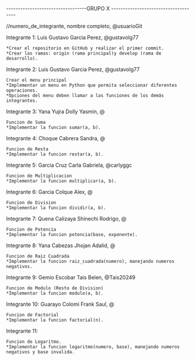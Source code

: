 ﻿----------------------------------GRUPO X -------------------------------------

//numero_de_integrante, nombre completo, @usuarioGit

Integrante 1: Luis Gustavo Garcia Perez, @gustavolg77

    *Crear el repositorio en GitHub y realizar el primer commit.
    *Crear las ramas: origin (rama principal)y develop (rama de desarrollo).

Integrante 2: Luis Gustavo Garcia Perez, @gustavolg77

    Crear el menu principal
    *Implementar un menu en Python que permita seleccionar diferentes operaciones.
    *Opciones del menu deben llamar a las funciones de los demás integrantes.

Integrante 3: Yana Yujra Dolly Yasmin, @
    
    Funcion de Suma
    *Implementar la funcion sumar(a, b).
    
Integrante 4: Choque Cabrera Sandra, @

    Funcion de Resta
    *Implementar la funcion restar(a, b).

Integrante 5: Garcia Cruz Carla Gabriela,  @carlyggc

    Funcion de Multiplicacion
    *Implementar la funcion multiplicar(a, b).

Integrante 6: Garcia Colque Alex, @

    Funcion de Division
    *Implementar la funcion dividir(a, b).

Integrante 7: Quena Calizaya Shinechi Rodrigo, @

    Funcion de Potencia
    *Implementar la funcion potencia(base, exponente).

Integrante 8: Yana Cabezas Jhojan Adalid, @

    Funcion de Raiz Cuadrada
    *Implementar la funcion raiz_cuadrada(numero), manejando numeros negativos.

Integrante 9: Gemio Escobar Tais Belen, @Tais20249

    Funcion de Modulo (Resto de Division)
    *Implementar la funcion modulo(a, b).

Integrante 10: Guarayo Colomi Frank Saul, @

    Funcion de Factorial
    *Implementar la funcion factorial(n).

Integrante 11:

    Funcion de Logaritmo.
    *Implementar la funcion logaritmo(numero, base), manejando numeros negativos y base invalida.
